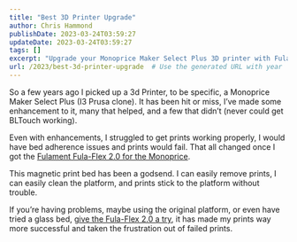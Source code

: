 ```yaml
---
title: "Best 3D Printer Upgrade"
author: Chris Hammond
publishDate: 2023-03-24T03:59:27
updateDate: 2023-03-24T03:59:27
tags: []
excerpt: "Upgrade your Monoprice Maker Select Plus 3D printer with Fulament Fula-Flex 2.0 for perfect prints! Say goodbye to bed adhesion issues and failed prints."
url: /2023/best-3d-printer-upgrade  # Use the generated URL with year
---
```

<p>So a few years ago I picked up a 3d Printer, to be specific, a Monoprice Maker Select Plus (I3 Prusa clone). It has been hit or miss, I’ve made some enhancement to it, many that helped, and a few that didn’t (never could get BLTouch working).</p><p>Even with enhancements, I struggled to get prints working properly, I would have bed adherence issues and prints would fail. That all changed once I got the <a href="https://amzn.to/40cfjZo" target="_blank">Fulament Fula-Flex 2.0 for the Monoprice</a>. </p><p>This magnetic print bed has been a godsend. I can easily remove prints, I can easily clean the platform, and prints stick to the platform without trouble.</p><p>If you’re having problems, maybe using the original platform, or even have tried a glass bed, <a href="https://amzn.to/40cfjZo" target="_blank">give the Fula-Flex 2.0 a try</a>, it has made my prints way more successful and taken the frustration out of failed prints.</p>

